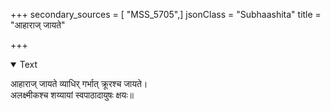 +++
secondary_sources = [ "MSS_5705",]
jsonClass = "Subhaashita"
title = "आहाराज् जायते"

+++

<details open><summary>Text</summary>

आहाराज् जायते व्याधिर् गर्भात् क्रूरश्च जायते।  
अलक्ष्मीकश्च शय्यायां स्वपाठादायुषः क्षयः॥
</details>
